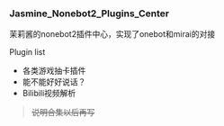 ### Jasmine_Nonebot2_Plugins_Center 

茉莉酱的nonebot2插件中心，实现了onebot和mirai的对接

Plugin list

+ 各类游戏抽卡插件
+ 能不能好好说话？
+ Bilibili视频解析

> ~~说明合集以后再写~~

